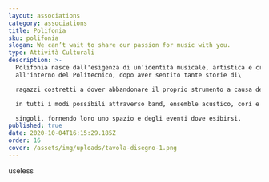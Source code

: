 ```yaml
---
layout: associations
category: associations
title: Polifonia
sku: polifonia
slogan: We can’t wait to share our passion for music with you.
type: Attività Culturali
description: >-
  Polifonia nasce dall'esigenza di un’identità musicale, artistica e creativa
  all'interno del Politecnico, dopo aver sentito tante storie di\

  ragazzi costretti a dover abbandonare il proprio strumento a causa dell'intenso carico di studi da fronteggiare. L’obiettivo è consentire agli studenti di esprimersi\

  in tutti i modi possibili attraverso band, ensemble acustico, cori e artisti\

  singoli, fornendo loro uno spazio e degli eventi dove esibirsi.
published: true
date: 2020-10-04T16:15:29.185Z
order: 16
cover: /assets/img/uploads/tavola-disegno-1.png
---
```

useless